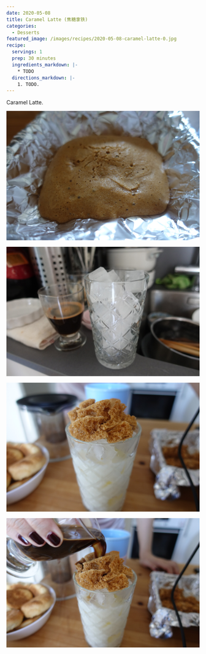 ```yaml
---
date: 2020-05-08
title: Caramel Latte (焦糖拿铁)
categories:
  - Desserts
featured_image: /images/recipes/2020-05-08-caramel-latte-0.jpg
recipe:
  servings: 1
  prep: 30 minutes
  ingredients_markdown: |-
    * TODO
  directions_markdown: |-
    1. TODO.
---
```

Caramel Latte.

![pic](/images/recipes/2020-05-08-caramel-latte-1.jpg)

![pic](/images/recipes/2020-05-08-caramel-latte-2.jpg)

![pic](/images/recipes/2020-05-08-caramel-latte-3.jpg)

![pic](/images/recipes/2020-05-08-caramel-latte-4.jpg)